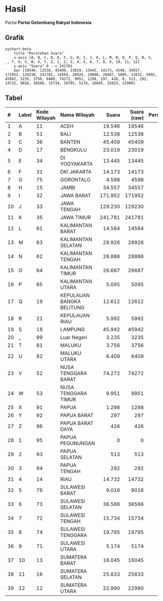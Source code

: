 # Hasil

Partai **Partai Gelombang Rakyat Indonesia**

## Grafik

```mermaid
xychart-beta
    title "Perolehan Suara"
    x-axis [A, B, C, D, E, F, G, H, I, J, K, L, M, N, O, P, Q, R, S, _, T, U, V, W, X, Y, Z, 1, 2, 3, 4, 5, 6, 7, 8, 9, 10, 11, 12]
    y-axis "Suara" 0 --> 241781
    bar [19546, 12538, 45409, 23019, 13445, 14173, 4598, 34557, 171952, 129230, 241781, 14564, 28926, 28886, 26687, 5095, 12612, 5992, 45942, 3235, 3756, 6409, 74272, 9951, 1298, 297, 426, 0, 513, 292, 14732, 9016, 36566, 15734, 19795, 5174, 16045, 25833, 22990]
```

## Tabel

| #  | Label | Kode Wilayah | Nama Wilayah              | Suara   | Suara (raw) | Persentase |
|:-- |:----- |:------------ |:------------------------- | -------:| -----------:| ----------:|
| 1  | A     | 11           | ACEH                      | 19.546  | 19546       | 1,71       |
| 2  | B     | 51           | BALI                      | 12.538  | 12538       | 1,09       |
| 3  | C     | 36           | BANTEN                    | 45.409  | 45409       | 3,96       |
| 4  | D     | 17           | BENGKULU                  | 23.019  | 23019       | 2,01       |
| 5  | E     | 34           | DI YOGYAKARTA             | 13.445  | 13445       | 1,17       |
| 6  | F     | 31           | DKI JAKARTA               | 14.173  | 14173       | 1,24       |
| 7  | G     | 75           | GORONTALO                 | 4.598   | 4598        | 0,40       |
| 8  | H     | 15           | JAMBI                     | 34.557  | 34557       | 3,02       |
| 9  | I     | 32           | JAWA BARAT                | 171.952 | 171952      | 15,01      |
| 10 | J     | 33           | JAWA TENGAH               | 129.230 | 129230      | 11,28      |
| 11 | K     | 35           | JAWA TIMUR                | 241.781 | 241781      | 21,11      |
| 12 | L     | 61           | KALIMANTAN BARAT          | 14.564  | 14564       | 1,27       |
| 13 | M     | 63           | KALIMANTAN SELATAN        | 28.926  | 28926       | 2,53       |
| 14 | N     | 62           | KALIMANTAN TENGAH         | 28.886  | 28886       | 2,52       |
| 15 | O     | 64           | KALIMANTAN TIMUR          | 26.687  | 26687       | 2,33       |
| 16 | P     | 65           | KALIMANTAN UTARA          | 5.095   | 5095        | 0,44       |
| 17 | Q     | 19           | KEPULAUAN BANGKA BELITUNG | 12.612  | 12612       | 1,10       |
| 18 | R     | 21           | KEPULAUAN RIAU            | 5.992   | 5992        | 0,52       |
| 19 | S     | 18           | LAMPUNG                   | 45.942  | 45942       | 4,01       |
| 20 | _     | 99           | Luar Negeri               | 3.235   | 3235        | 0,28       |
| 21 | T     | 81           | MALUKU                    | 3.756   | 3756        | 0,33       |
| 22 | U     | 82           | MALUKU UTARA              | 6.409   | 6409        | 0,56       |
| 23 | V     | 52           | NUSA TENGGARA BARAT       | 74.272  | 74272       | 6,49       |
| 24 | W     | 53           | NUSA TENGGARA TIMUR       | 9.951   | 9951        | 0,87       |
| 25 | X     | 91           | PAPUA                     | 1.298   | 1298        | 0,11       |
| 26 | Y     | 92           | PAPUA BARAT               | 297     | 297         | 0,03       |
| 27 | Z     | 96           | PAPUA BARAT DAYA          | 426     | 426         | 0,04       |
| 28 | 1     | 95           | PAPUA PEGUNUNGAN          | 0       | 0           | 0,00       |
| 29 | 2     | 93           | PAPUA SELATAN             | 513     | 513         | 0,04       |
| 30 | 3     | 94           | PAPUA TENGAH              | 292     | 292         | 0,03       |
| 31 | 4     | 14           | RIAU                      | 14.732  | 14732       | 1,29       |
| 32 | 5     | 76           | SULAWESI BARAT            | 9.016   | 9016        | 0,79       |
| 33 | 6     | 73           | SULAWESI SELATAN          | 36.566  | 36566       | 3,19       |
| 34 | 7     | 72           | SULAWESI TENGAH           | 15.734  | 15734       | 1,37       |
| 35 | 8     | 74           | SULAWESI TENGGARA         | 19.795  | 19795       | 1,73       |
| 36 | 9     | 71           | SULAWESI UTARA            | 5.174   | 5174        | 0,45       |
| 37 | 10    | 13           | SUMATERA BARAT            | 16.045  | 16045       | 1,40       |
| 38 | 11    | 16           | SUMATERA SELATAN          | 25.833  | 25833       | 2,26       |
| 39 | 12    | 12           | SUMATERA UTARA            | 22.990  | 22990       | 2,01       |




